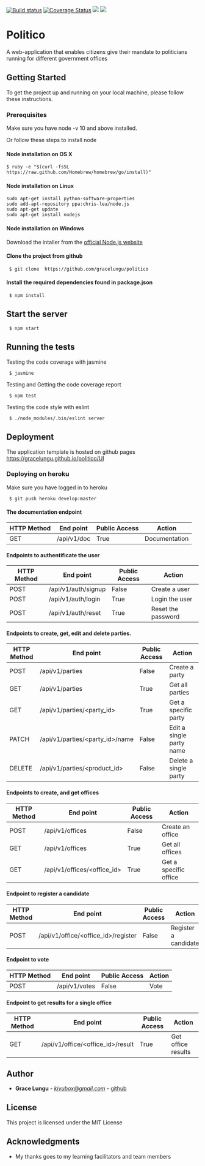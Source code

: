 <p> <a href='https://travis-ci.com/gracelungu/politico'><img src='https://travis-ci.com/gracelungu/politico.svg?branch=develop' alt='Build status' /></a>   <a href='https://coveralls.io/github/gracelungu/politico?branch=develop'><img src='https://coveralls.io/repos/github/gracelungu/politico/badge.svg?branch=develop&kill_cache=1' alt='Coverage Status' /></a>   <a href="https://codeclimate.com/github/gracelungu/politico/maintainability"><img src="https://api.codeclimate.com/v1/badges/34cfd0c34cd614c8481e/maintainability" /></a>   <a href="https://codeclimate.com/github/gracelungu/politico/test_coverage"><img src="https://api.codeclimate.com/v1/badges/34cfd0c34cd614c8481e/test_coverage" /></a></p>

# Politico

A web-application that enables citizens give their mandate to politicians running for different government offices

## Getting Started

To get the project up and running on your local machine, please follow these instructions.

### Prerequisites

Make sure you have node -v 10 and above installed.

Or follow these steps to install node

#### Node installation on OS X
    $ ruby -e "$(curl -fsSL https://raw.github.com/Homebrew/homebrew/go/install)"

#### Node installation on Linux

    sudo apt-get install python-software-properties
    sudo add-apt-repository ppa:chris-lea/node.js
    sudo apt-get update
    sudo apt-get install nodejs

#### Node installation on Windows

Download the intaller from the [official Node.js website](http://nodejs.org/) 

#### Clone the project from github

```
 $ git clone  https://github.com/gracelungu/politico
```
#### Install the required dependencies found in package.json

```
 $ npm install
```

## Start the server

```
 $ npm start
```

## Running the tests

Testing the code coverage with jasmine 
```
 $ jasmine
```
Testing and Getting the code coverage report 
```
 $ npm test
```
Testing the code style with eslint
```
 $ ./node_modules/.bin/eslint server
```
## Deployment

The application template is hosted on github pages
<a href="https://gracelungu.github.io/politico/UI">https://gracelungu.github.io/politico/UI</a>

### Deploying on heroku
Make sure you have logged in to heroku
```
 $ git push heroku develop:master
```

#### The documentation endpoint
HTTP Method|End point | Public Access|Action
-----------|----------|--------------|------
GET | /api/v1/doc | True | Documentation

#### Endpoints to authentificate the user
HTTP Method|End point | Public Access|Action
-----------|----------|--------------|------
POST | /api/v1/auth/signup | False | Create a user
POST | /api/v1/auth/login | True | Login the user
POST | /api/v1/auth/reset | True | Reset the password

#### Endpoints to create, get, edit and delete parties.
HTTP Method|End point | Public Access|Action
-----------|----------|--------------|------
POST | /api/v1/parties | False | Create a party
GET | /api/v1/parties | True | Get all parties
GET | /api/v1/parties/<party_id> | True | Get a specific party
PATCH | /api/v1/parties/<party_id>/name | False | Edit a single party name
DELETE | /api/v1/parties/<product_id> | False | Delete a single party

#### Endpoints to create, and get offices
HTTP Method|End point | Public Access|Action
-----------|----------|--------------|------
POST | /api/v1/offices | False | Create an office
GET | /api/v1/offices | True | Get all offices
GET | /api/v1/offices/<office_id> | True | Get a specific office

#### Endpoint to register a candidate
HTTP Method|End point | Public Access|Action
-----------|----------|--------------|------
POST | /api/v1/office/<office_id>/register | False | Register a candidate

#### Endpoint to vote
HTTP Method|End point | Public Access|Action
-----------|----------|--------------|------
POST | /api/v1/votes | False | Vote

#### Endpoint to get results for a single office
HTTP Method|End point | Public Access|Action
-----------|----------|--------------|------
GET | /api/v1/office/<office_id>/result | True | Get office results

## Author

* **Grace Lungu** - *kivubox@gmail.com* - [github](https://github.com/gracelungu)

## License

This project is licensed under the MIT License 

## Acknowledgments

* My thanks goes to my learning facilitators and team members
